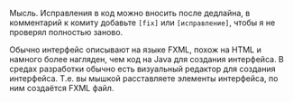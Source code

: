 Мысль. Исправления в код можно вносить после дедлайна, в комментарий к комиту добавьте `[fix]` или `[исправление]`, чтобы я не проверял полностью заново.

Обычно интерфейс описывают на языке FXML, похож на HTML и намного более нагляден, чем код на Java для создания интерфейса. В средах разработки обычно есть визуальный редактор для создания интерфейса. Т.е. вы мышкой расставляете элементы интерфейса, по ним создаётся FXML файл.
